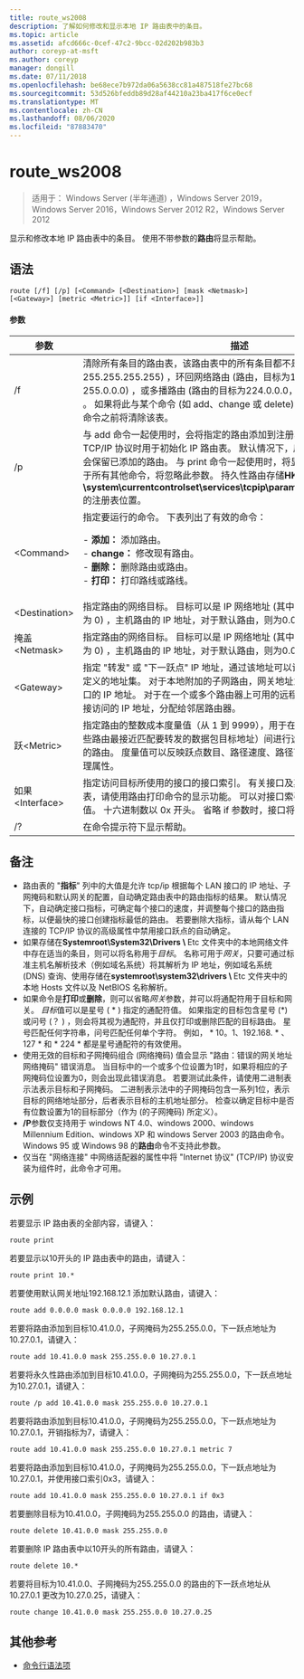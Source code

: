 ```yaml
---
title: route_ws2008
description: 了解如何修改和显示本地 IP 路由表中的条目。
ms.topic: article
ms.assetid: afcd666c-0cef-47c2-9bcc-02d202b983b3
author: coreyp-at-msft
ms.author: coreyp
manager: dongill
ms.date: 07/11/2018
ms.openlocfilehash: be68ece7b972da06a5638cc81a487518fe27bc68
ms.sourcegitcommit: 53d526bfeddb89d28af44210a23ba417f6ce0ecf
ms.translationtype: MT
ms.contentlocale: zh-CN
ms.lasthandoff: 08/06/2020
ms.locfileid: "87883470"
---
```

# <a name="route_ws2008"></a>route_ws2008

> 适用于： Windows Server (半年通道) ，Windows Server 2019，Windows Server 2016，Windows Server 2012 R2，Windows Server 2012

显示和修改本地 IP 路由表中的条目。 使用不带参数的**路由**将显示帮助。

## <a name="syntax"></a>语法
```
route [/f] [/p] [<Command> [<Destination>] [mask <Netmask>] [<Gateway>] [metric <Metric>]] [if <Interface>]]
```

#### <a name="parameters"></a>参数

|参数|描述|
|-------|--------|
|/f|清除所有条目的路由表，该路由表中的所有条目都不是 (路由，其网络掩码为 255.255.255.255) ，环回网络路由 (路由，目标为127.0.0.0，子网掩码为 255.0.0.0) ，或多播路由 (路由的目标为224.0.0.0，子网掩码为 240.0.0.0) 。 如果将此与某个命令 (如 add、change 或 delete) 一起使用，则在运行该命令之前将清除该表。|
|/p|与 add 命令一起使用时，会将指定的路由添加到注册表中，并在每次启动 TCP/IP 协议时用于初始化 IP 路由表。 默认情况下，启动 TCP/IP 协议后，不会保留已添加的路由。 与 print 命令一起使用时，将显示持久路由的列表。 对于所有其他命令，将忽略此参数。 持久性路由存储**HKEY_LOCAL_MACHINE \system\currentcontrolset\services\tcpip\parameters\persistentroutes**的注册表位置。|
|\<Command>|指定要运行的命令。 下表列出了有效的命令：<p>-   **添加：** 添加路由。<br />-   **change：** 修改现有路由。<br />-   **删除：** 删除路由或路由。<br />-   **打印：** 打印路线或路线。|
|\<Destination>|指定路由的网络目标。 目标可以是 IP 网络地址 (其中，网络地址的主机位设置为 0) ，主机路由的 IP 地址，对于默认路由，则为0.0.0.0。|
|掩盖\<Netmask>|指定路由的网络目标。 目标可以是 IP 网络地址 (其中，网络地址的主机位设置为 0) ，主机路由的 IP 地址，对于默认路由，则为0.0.0.0。|
|\<Gateway>|指定 "转发" 或 "下一跃点" IP 地址，通过该地址可以访问网络目标和子网掩码定义的地址集。 对于本地附加的子网路由，网关地址为分配给连接到子网的接口的 IP 地址。 对于在一个或多个路由器上可用的远程路由，网关地址是可直接访问的 IP 地址，分配给邻居路由器。|
|跃\<Metric>|指定路由的整数成本度量值（从 1 到 9999），用于在路由表中的多个路由(这些路由最接近匹配要转发的数据包目标地址）间进行选择。 将选择最低度量值的路由。 度量值可以反映跃点数目、路径速度、路径可靠性、路径吞吐量或管理属性。|
|如果\<Interface>|指定访问目标所使用的接口的接口索引。 有关接口及其对应的接口索引的列表，请使用路由打印命令的显示功能。 可以对接口索引使用十进制或十六进制值。 十六进制数以 0x 开头。 省略 if 参数时，接口将通过网关地址确定。|
|/?|在命令提示符下显示帮助。|

## <a name="remarks"></a>备注
- 路由表的 "**指标**" 列中的大值是允许 tcp/ip 根据每个 LAN 接口的 IP 地址、子网掩码和默认网关的配置，自动确定路由表中的路由指标的结果。 默认情况下，自动确定接口指标，可确定每个接口的速度，并调整每个接口的路由指标，以便最快的接口创建指标最低的路由。 若要删除大指标，请从每个 LAN 连接的 TCP/IP 协议的高级属性中禁用接口跃点的自动确定。
- 如果存储在<strong>Systemroot\System32\Drivers \\ </strong>Etc 文件夹中的本地网络文件中存在适当的条目，则可以将名称用于*目标*。 名称可用于*网关*，只要可通过标准主机名解析技术（例如域名系统）将其解析为 IP 地址，例如域名系统 (DNS) 查询、使用存储在<strong>systemroot\system32\drivers \\ </strong>Etc 文件夹中的本地 Hosts 文件以及 NetBIOS 名称解析。
- 如果命令是**打印**或**删除**，则可以省略*网关*参数，并可以将通配符用于目标和网关。 *目标*值可以是星号 ( * ) 指定的通配符值。 如果指定的目标包含星号 (\*) 或问号 (？ ) ，则会将其视为通配符，并且仅打印或删除匹配的目标路由。 星号匹配任何字符串，问号匹配任何单个字符。 例如， \* 10。1、192.168. \* 、127 \* 和 \* 224 \* 都是星号通配符的有效使用。
- 使用无效的目标和子网掩码组合 (网络掩码) 值会显示 "路由：错误的网关地址网络掩码" 错误消息。 当目标中的一个或多个位设置为1时，如果将相应的子网掩码位设置为0，则会出现此错误消息。 若要测试此条件，请使用二进制表示法表示目标和子网掩码。 二进制表示法中的子网掩码包含一系列1位，表示目标的网络地址部分，后者表示目标的主机地址部分。 检查以确定目标中是否有位数设置为1的目标部分（作为 (的子网掩码) 所定义）。
- **/P**参数仅支持用于 windows NT 4.0、windows 2000、windows Millennium Edition、windows XP 和 windows Server 2003 的路由命令。 Windows 95 或 Windows 98 的**路由**命令不支持此参数。
- 仅当在 "网络连接" 中网络适配器的属性中将 "Internet 协议" (TCP/IP) 协议安装为组件时，此命令才可用。

## <a name="examples"></a>示例
若要显示 IP 路由表的全部内容，请键入：
```
route print
```
若要显示以10开头的 IP 路由表中的路由，请键入：
```
route print 10.*
```
若要使用默认网关地址192.168.12.1 添加默认路由，请键入：
```
route add 0.0.0.0 mask 0.0.0.0 192.168.12.1
```
若要将路由添加到目标10.41.0.0，子网掩码为255.255.0.0，下一跃点地址为10.27.0.1，请键入：
```
route add 10.41.0.0 mask 255.255.0.0 10.27.0.1
```
若要将永久性路由添加到目标10.41.0.0，子网掩码为255.255.0.0，下一跃点地址为10.27.0.1，请键入：
```
route /p add 10.41.0.0 mask 255.255.0.0 10.27.0.1
```
若要将路由添加到目标10.41.0.0，子网掩码为255.255.0.0，下一跃点地址为10.27.0.1，开销指标为7，请键入：
```
route add 10.41.0.0 mask 255.255.0.0 10.27.0.1 metric 7
```
若要将路由添加到目标10.41.0.0，子网掩码为255.255.0.0，下一跃点地址为10.27.0.1，并使用接口索引0x3，请键入：
```
route add 10.41.0.0 mask 255.255.0.0 10.27.0.1 if 0x3
```
若要删除目标为10.41.0.0，子网掩码为255.255.0.0 的路由，请键入：
```
route delete 10.41.0.0 mask 255.255.0.0
```
若要删除 IP 路由表中以10开头的所有路由，请键入：
```
route delete 10.*
```
若要将目标为10.41.0.0、子网掩码为255.255.0.0 的路由的下一跃点地址从10.27.0.1 更改为10.27.0.25，请键入：
```
route change 10.41.0.0 mask 255.255.0.0 10.27.0.25
```

## <a name="additional-references"></a>其他参考
- [命令行语法项](command-line-syntax-key.md)
